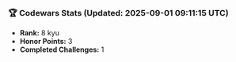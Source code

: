 ### 🏆 Codewars Stats (Updated: 2025-09-01 09:11:15 UTC)

- **Rank:** 8 kyu
- **Honor Points:** 3
- **Completed Challenges:** 1
